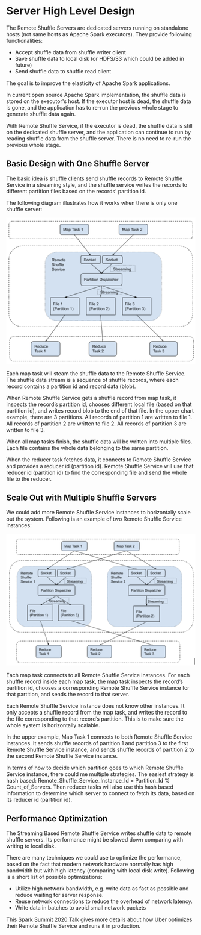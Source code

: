 # Server High Level Design

The Remote Shuffle Servers are dedicated servers running on standalone hosts (not same hosts as Apache Spark executors). 
They provide following functionalities:

- Accept shuffle data from shuffle writer client
- Save shuffle data to local disk (or HDFS/S3 which could be added in future)
- Send shuffle data to shuffle read client

The goal is to improve the elasticity of Apache Spark applications.

In current open source Apache Spark implementation, the shuffle data is stored on the executor's host. If the executor 
host is dead, the shuffle data is gone, and the application has to re-run the previous whole stage to generate shuffle 
data again.

With Remote Shuffle Service, if the executor is dead, the shuffle data is still on the dedicated shuffle server, and 
the application can continue to run by reading shuffle data from the shuffle server. There is no need to re-run the 
previous whole stage.

## Basic Design with One Shuffle Server

The basic idea is shuffle clients send shuffle records to Remote Shuffle Service in a streaming style, and the shuffle 
service writes the records to different partition files based on the records’ partition id.

The following diagram illustrates how it works when there is only one shuffle server:

![One Shuffle Server Diagram](server-data-dispatcher-diagram-1.png)

Each map task will steam the shuffle data to the Remote Shuffle Service. The shuffle data stream is a sequence of 
shuffle records, where each record contains a partition id and record data (blob).

When Remote Shuffle Service gets a shuffle record from map task, it inspects the record’s partition id, chooses 
different local file (based on that partition id), and writes record blob to the end of that file. In the upper chart 
example, there are 3 partitions. All records of partition 1 are written to file 1. All records of partition 2 are 
written to file 2. All records of partition 3 are written to file 3.

When all map tasks finish, the shuffle data will be written into multiple files. Each file contains the whole data 
belonging to the same partition.

When the reducer task fetches data, it connects to Remote Shuffle Service and provides a reducer id (partition id). 
Remote Shuffle Service will use that reducer id (partition id) to find the corresponding file and send the whole file 
to the reducer.

## Scale Out with Multiple Shuffle Servers

We could add more Remote Shuffle Service instances to horizontally scale out the system. Following is an example of two 
Remote Shuffle Service instances:

![Two Shuffle Servers Diagram](server-data-dispatcher-diagram-2.png)

Each map task connects to all Remote Shuffle Service instances. For each shuffle record inside each map task, the map 
task inspects the record’s partition id, chooses a corresponding Remote Shuffle Service instance for that partition, 
and sends the record to that server.

Each Remote Shuffle Service instance does not know other instances. It only accepts a shuffle record from the map task, 
and writes the record to the file corresponding to that record’s partition. This is to make sure the whole system is 
horizontally scalable.

In the upper example, Map Task 1 connects to both Remote Shuffle Service instances. It sends shuffle records of 
partition 1 and partition 3 to the first Remote Shuffle Service instance, and sends shuffle records of partition 2 to 
the second Remote Shuffle Service instance.

In terms of how to decide which partition goes to which Remote Shuffle Service instance, there could me multiple 
strategies. The easiest strategy is hash based: Remote_Shuffle_Service_Instance_Id = Partition_Id % Count_of_Servers. 
Then reducer tasks will also use this hash based information to determine which server to connect to fetch its data, 
based on its reducer id (partition id).

## Performance Optimization

The Streaming Based Remote Shuffle Service writes shuffle data to remote shuffle servers. Its performance might be 
slowed down comparing with writing to local disk. 

There are many techniques we could use to optimize the performance, based on the fact that modern network hardware 
normally has high bandwidth but with high latency (comparing with local disk write). Following is a short list of 
possible optimizations:

- Utilize high network bandwidth, e.g. write data as fast as possible and reduce waiting for server response.
- Reuse network connections to reduce the overhead of network latency.
- Write data in batches to avoid small network packets

This [Spark Summit 2020 Talk](https://databricks.com/session_na20/zeus-ubers-highly-scalable-and-distributed-shuffle-as-a-service) 
gives more details about how Uber optimizes their Remote Shuffle Service and runs it in production.

